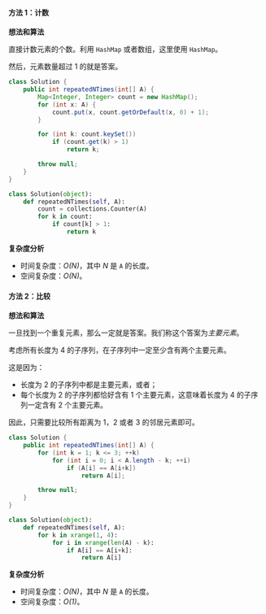 #### 方法 1：计数

**想法和算法**

直接计数元素的个数。利用 `HashMap` 或者数组，这里使用 `HashMap`。

然后，元素数量超过 1 的就是答案。

```Java []
class Solution {
    public int repeatedNTimes(int[] A) {
        Map<Integer, Integer> count = new HashMap();
        for (int x: A) {
            count.put(x, count.getOrDefault(x, 0) + 1);
        }

        for (int k: count.keySet())
            if (count.get(k) > 1)
                return k;

        throw null;
    }
}
```

```Python []
class Solution(object):
    def repeatedNTimes(self, A):
        count = collections.Counter(A)
        for k in count:
            if count[k] > 1:
                return k
```

**复杂度分析**

* 时间复杂度：*O(N)*，其中 *N* 是 `A` 的长度。
* 空间复杂度：*O(N)*。

#### 方法 2：比较

**想法和算法**

一旦找到一个重复元素，那么一定就是答案。我们称这个答案为*主要元素*。

考虑所有长度为 4 的子序列，在子序列中一定至少含有两个主要元素。

这是因为：

* 长度为 2 的子序列中都是主要元素，或者；
* 每个长度为 2 的子序列都恰好含有 1 个主要元素，这意味着长度为 4 的子序列一定含有 2 个主要元素。

因此，只需要比较所有距离为 1，2 或者 3 的邻居元素即可。

```Java []
class Solution {
    public int repeatedNTimes(int[] A) {
        for (int k = 1; k <= 3; ++k)
            for (int i = 0; i < A.length - k; ++i)
                if (A[i] == A[i+k])
                    return A[i];

        throw null;
    }
}
```

```Python []
class Solution(object):
    def repeatedNTimes(self, A):
        for k in xrange(1, 4):
            for i in xrange(len(A) - k):
                if A[i] == A[i+k]:
                    return A[i]
```

**复杂度分析**

* 时间复杂度：*O(N)*，其中 *N* 是 `A` 的长度。
* 空间复杂度：*O(1)*。